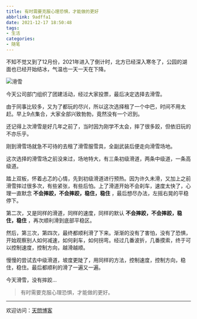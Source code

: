 ```yaml
---
title: 有时需要克服心理恐惧，才能做的更好
abbrlink: 9adffa1
date: 2021-12-17 18:50:48
tags:
- 生活
categories:
- 随笔
---
```


不知不觉又到了12月份，2021年进入了倒计时，北方已经深入寒冬了，公园的湖面也已经开始结冰，气温也一天一天在下降。

![滑雪](https://tiven.cn/static/img/img-life-01-id3JBxQWN_7_ChI80F1qX.jpg)

<!-- more -->

今天公司部门组织了团建活动，经过大家投票，最后决定选择去滑雪️️️。

由于同事比较多，又为了都玩的尽兴，所以这次选择租了一个中巴，时间不用太赶。早上9点集合，大家全部兴致勃勃，竟然没有一个迟到。

还记得上次滑雪是好几年之前了，当时因为刚学不太会，摔了很多跤，但依旧玩的不亦乐乎。

刚到滑雪场就急不可待的去租了滑雪服雪具，全副武装后便走向滑雪场地。

这次选择的滑雪场之前没来过，场地特大，有三条初级滑道，两条中级道，一条高级道。

[comment]: <> (![去往中级滑道的缆车]&#40;http://upload-images.jianshu.io/upload_images/3876828-e0b25261440b9df6.jpg?imageMogr2/auto-orient/strip%7CimageView2/2/w/1080/q/50&#41;)

踏上双板，怀着忐忑的心情，先到初级滑道进行预热。因为许久未滑，又加上之前滑雪摔过很多次，有些紧张，有些后怕。上了滑道开始不会刹车，速度太快了，心理一直默念 **不会摔跤，不会摔跤，稳住，稳住** ，最后想尽办法，左摇右晃的平稳停下。

第二次，又是同样的滑道，同样的速度，同样的默认 **不会摔跤，不会摔跤，稳住，稳住** ，再次顺利滑到底部平稳区。

然后，第三次，第四次，最终都顺利滑了下来。渐渐的没有了害怕，没有了恐惧，开始观察别人如何减速，如何刹车，如何拐弯。经过几番波折，几番摸索，终于可以控制速度，控制方向，越滑越顺。

慢慢的尝试去中级滑道，坡度更陡了，用同样的方法，控制速度，控制方向，稳住，稳住。最后都顺利的滑了一遍又一遍。

[comment]: <> (![稳住稳住]&#40;http://upload-images.jianshu.io/upload_images/3876828-4668944eb335f24a.jpg?imageMogr2/auto-orient/strip%7CimageView2/2/w/1080/q/50&#41;)

今天滑雪，没有摔跤...

>有时需要克服心理恐惧，才能做的更好。


---

欢迎访问：[天問博客](https://tiven.cn/p/9adffa1/ "天問博客") 